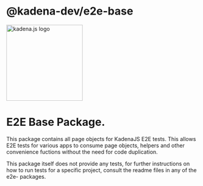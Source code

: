 <!-- genericHeader start -->

# @kadena-dev/e2e-base

<picture>
  <source srcset="https://raw.githubusercontent.com/kadena-community/kadena.js/main/common/images/Kadena.JS_logo-white.png" media="(prefers-color-scheme: dark)"/>
  <img src="https://raw.githubusercontent.com/kadena-community/kadena.js/main/common/images/Kadena.JS_logo-black.png" width="200" alt="kadena.js logo" />
</picture>

<!-- genericHeader end -->

# E2E Base Package.

This package contains all page objects for KadenaJS E2E tests. This allows E2E
tests for various apps to consume page objects, helpers and other convenience
fuctions without the need for code duplication.

This package itself does not provide any tests, for further instructions on how
to run tests for a specific project, consult the readme files in any of the
e2e-<app> packages.
